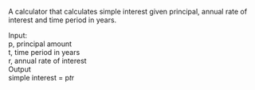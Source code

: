 A calculator that calculates simple interest given principal, annual rate of interest and time period in years.  

Input:  
   p, principal amount  
   t, time period in years  
   r, annual rate of interest   
Output  
   simple interest = p*t*r  
